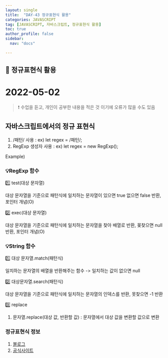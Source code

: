 ```yaml
---
layout: single
title:  "DAY-43 정규표현식 활용"
categories: JAVASCRIPT
tag: [JAVASCRIPT, 자바스크립트, 정규표현식 활용]
toc: true
author_profile: false
sidebar:
  nav: "docs"

---
```


## 🚀 정규표현식 활용

# 2022-05-02

<!--Quote-->
> ❗ 수업을 듣고, 개인이 공부한 내용을 적은 것 이기에 오류가 많을 수도 있음


## 자바스크립트에서의 정규 표현식

1. /패턴/ 사용 : ex)  let regex = /패턴/;
2. RegExp 생성자 사용 : ex)  let regex = new RegExp();

Example)


<script src="https://gist.github.com/kimyeong96/8e9fbbf250469d56493268eb7f5edcb6.js"></script>


### 💡RegExp 함수

1️⃣ test(대상 문자열)

대상 문자열을 기준으로 패턴식에 일치하는 문자열이 있으면 true 없으면 false 반환, 포인터 개념(O)

<script src="https://gist.github.com/kimyeong96/47df3d833cff6c3d90f5ca02f4a32325.js"></script>



2️⃣ exec(대상 문자열)

대상 문자열을 기준으로 패턴식에 일치하는 문자열을 찾아 배열로 반환, 몾찾으면 null 반환, 포인터 개념(O)

<script src="https://gist.github.com/kimyeong96/ada15aea12568395bc3d74ef5bd99593.js"></script>


### 💡String 함수
1️⃣ 대상 문자열.match(패턴식)

일치하는 문자열의 배열을 반환해주는 함수 -> 일치하는 값이 없으면 null


<script src="https://gist.github.com/kimyeong96/a985a1eab5e286794866c957d6b22b52.js"></script>

2️⃣ 대상문자열.search(패턴식)

대상 문자열을 기준으로 패턴식에 일치하는 문자열의 인덱스를 반환, 못찾으면 -1 반환


<script src="https://gist.github.com/kimyeong96/9137d463b75d1a6e47a19592427ec07e.js"></script>

3️⃣ replace


1) 문자열.replace(대상 값, 반환할 값) : 문자열에서 대상 값을 변환할 값으로 변환


<script src="https://gist.github.com/kimyeong96/91540dc81bc4a868b36ca01e32f7f7f5.js"></script>


### 정규표현식 정보
1. [블로그](https://chrisjune-13837.medium.com/%EC%A0%95%EA%B7%9C%EC%8B%9D-%ED%8A%9C%ED%86%A0%EB%A6%AC%EC%96%BC-%EC%98%88%EC%A0%9C%EB%A5%BC-%ED%86%B5%ED%95%9C-cheatsheet-%EB%B2%88%EC%97%AD-61c3099cdca8)
2. [공식사이트](https://ko.javascript.info/regexp-introduction)